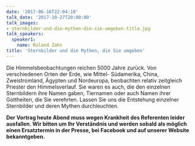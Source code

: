 ```yaml
---
date: '2017-06-16T22:04:10'
talk_date: '2017-10-27T20:00:00'
talk_images:
- sternbilder-und-die-mythen-die-sie-umgeben-title.jpg
talk_speakers:
  speaker1:
    name: Roland Zahn
title: 'Sternbilder und die Mythen, die Sie umgeben'
---
```


Die Himmelsbeobachtungen reichen 5000 Jahre zurück. Von verschiedenen Orten der Erde, wie Mittel- Südamerika, China, Zweistromland, Ägypten und Nordeuropa, beobachten relativ zeitgleich Priester den Himmelsverlauf. Sie waren es auch, die den einzelnen Sternbildern ihre Namen gaben, Tiernamen oder auch Namen ihrer Gottheiten, die Sie verehrten. Lassen Sie uns die Entstehung einzelner Sternbilder und deren Mythen durchleuchten.

**Der Vortrag heute Abend muss wegen Krankheit des Referenten leider ausfallen. Wir bitten um Ihr Verständnis und werden sobald als möglich einen Ersatztermin in der Presse, bei Facebook und auf unserer Website bekanntgeben.**